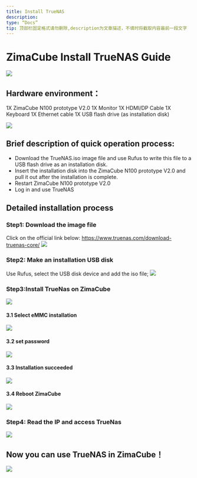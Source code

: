 ```yaml
---
title: Install TrueNAS
description:
type: “Docs”
tip: 顶部栏固定格式请勿删除,description为文章描述，不填时将截取内容最前一段文字
---
```

# ZimaCube Install TrueNAS Guide
![](https://manage.icewhale.io/api/static/docs/1727244342954_image.png)
## Hardware environment：
1X ZimaCube N100 prototype V2.0
1X Monitor
1X HDMI/DP Cable
1X Keyboard
1X Ethernet cable
1X USB flash drive (as installation disk)

![](https://manage.icewhale.io/api/static/docs/1727244553488_image.png)

## Brief description of quick operation process:
  - Download the TrueNAS.iso image file and use Rufus to write this file to a USB flash drive as an installation disk.
  - Insert the installation disk into the ZimaCube N100 prototype V2.0 and pull it out after the installation is complete.
  - Restart ZimaCube N100 prototype V2.0
  - Log in and use TrueNAS
## Detailed installation process
### Step1: Download the image file
  Click on the official link below:
  https://www.truenas.com/download-truenas-core/
  ![](https://manage.icewhale.io/api/static/docs/1727244630367_image.png)
### Step2: Make an installation USB disk
  Use Rufus, select the USB disk device and add the iso file;
  ![](https://manage.icewhale.io/api/static/docs/1727244652725_image.png)
### Step3:Install TrueNas on ZimaCube
![](https://manage.icewhale.io/api/static/docs/1727244670117_image.png)
#### 3.1 Select eMMC installation
![](https://manage.icewhale.io/api/static/docs/1727244696012_image.png)
#### 3.2 set password
![](https://manage.icewhale.io/api/static/docs/1727244712012_image.png)
#### 3.3 Installation succeeded
![](https://manage.icewhale.io/api/static/docs/1727244726567_image.png)
#### 3.4 Reboot ZimaCube
![](https://manage.icewhale.io/api/static/docs/1727244747055_image.png)
### Step4: Read the IP and access TrueNas 
![](https://manage.icewhale.io/api/static/docs/1727244760285_image.png)
## Now you can use TrueNAS in ZimaCube！
![](https://manage.icewhale.io/api/static/docs/1727244829586_image.png)
